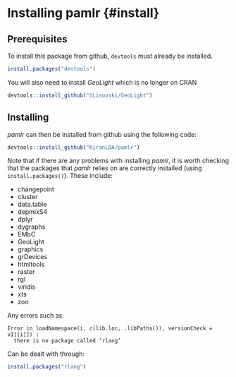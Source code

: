 # Installing pamlr {#install}


## Prerequisites

To install this package from github, `devtools` must already be installed.


``` r
install.packages("devtools")
```
You will also need to install _GeoLight_ which is no longer on CRAN


``` r
devtools::install_github("SLisovski/GeoLight")
```

## Installing


_pamlr_ can then be installed from github using the following code:


``` r
devtools::install_github("KiranLDA/pamlr")
```


Note that if there are any problems with installing _pamlr_, it is worth checking that the packages that _pamlr_ relies on are correctly installed (using `install.packages()`). These include:

* changepoint 
* cluster 
* data.table
* depmixS4 
* dplyr
* dygraphs 
* EMbC 
* GeoLight 
* graphics 
* grDevices 
* htmltools 
* raster
* rgl 
* viridis
* xts
* zoo

Any errors such as: 

```
Error in loadNamespace(i, c(lib.loc, .libPaths()), versionCheck = vI[[i]]) : 
  there is no package called ‘rlang’
```
Can be dealt with through:


``` r
install.packages("rlang")
```
